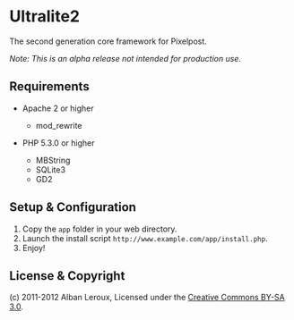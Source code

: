 Ultralite2
==========

The second generation core framework for Pixelpost.

*Note: This is an alpha release not intended for production use.*

Requirements
------------

* Apache 2 or higher
	* mod_rewrite

* PHP 5.3.0 or higher
	* MBString
	* SQLite3
	* GD2

Setup & Configuration
---------------------

1. Copy the `app` folder in your web directory.
2. Launch the install script `http://www.example.com/app/install.php`.
3. Enjoy!

License & Copyright
-------------------

(c) 2011-2012 Alban Leroux, Licensed under the [Creative Commons BY-SA 3.0](http://creativecommons.org/licenses/by-sa/3.0/).
